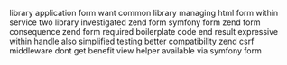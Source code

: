 library application form want common library managing html form within service two library investigated zend form symfony form zend form consequence zend form required boilerplate code end result expressive within handle also simplified testing better compatibility zend csrf middleware dont get benefit view helper available via symfony form